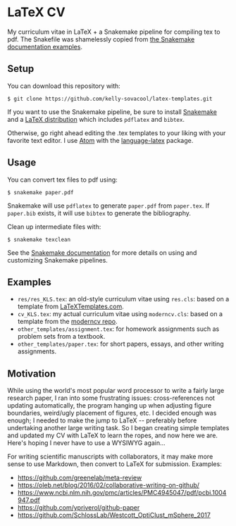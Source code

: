 # LaTeX CV

My curriculum vitae in LaTeX + a Snakemake pipeline for compiling tex to pdf.
The Snakefile was shamelessly copied from [the Snakemake documentation examples](http://snakemake.readthedocs.io/en/stable/getting_started/examples.html#building-a-paper-with-latex).

## Setup

You can download this repository with:
```
$ git clone https://github.com/kelly-sovacool/latex-templates.git
```

If you want to use the Snakemake pipeline, be sure to install [Snakemake](http://snakemake.readthedocs.io/en/stable/getting_started/installation.html) and a [LaTeX distribution](https://en.wikibooks.org/wiki/LaTeX/Installation#Distributions) which includes `pdflatex` and `bibtex`.

Otherwise, go right ahead editing the .tex templates to your liking with your favorite text editor.
I use [Atom](https://atom.io/) with the [language-latex](https://atom.io/packages/language-latex) package.


## Usage

You can convert tex files to pdf using:
```
$ snakemake paper.pdf
```
Snakemake will use `pdflatex` to generate `paper.pdf` from `paper.tex`.
If `paper.bib` exists, it will use `bibtex` to generate the bibliography.

Clean up intermediate files with:
```
$ snakemake texclean
```

See the [Snakemake documentation](http://snakemake.readthedocs.io/en/stable/index.html) for more details on using and customizing Snakemake pipelines.


## Examples

* `res/res_KLS.tex`: an old-style curriculum vitae using `res.cls`: based on a template from [LaTeXTemplates.com](http://www.LaTeXTemplates.com).
* `cv_KLS.tex`: my actual curriculum vitae using `moderncv.cls`: based on a template from the [moderncv repo](https://github.com/xdanaux/moderncv).
* `other_templates/assignment.tex`: for homework assignments such as problem sets from a textbook.
* `other_templates/paper.tex`: for short papers, essays, and other writing assignments.


## Motivation

While using the world's most popular word processor to write a fairly large research paper, 
I ran into some frustrating issues: cross-references not updating automatically, 
the program hanging up when adjusting figure boundaries, weird/ugly placement of figures, etc. 
I decided enough was enough; I needed to make the jump to LaTeX -- preferably before undertaking another large writing task. 
So I began creating simple templates and updated my CV with LaTeX to learn the ropes, and now here we are. 
Here's hoping I never have to use a WYSIWYG again...

For writing scientific manuscripts with collaborators, it may make more sense to use Markdown, then convert to LaTeX for submission. Examples:

* https://github.com/greenelab/meta-review
* https://oleb.net/blog/2016/02/collaborative-writing-on-github/
* https://www.ncbi.nlm.nih.gov/pmc/articles/PMC4945047/pdf/pcbi.1004947.pdf
* https://github.com/ypriverol/github-paper
* https://github.com/SchlossLab/Westcott_OptiClust_mSphere_2017

